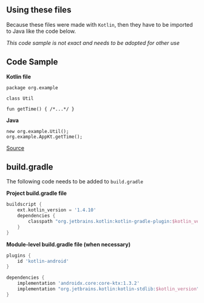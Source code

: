 ## Using these files

Because these files were made with `Kotlin`, then they have to be
imported to Java like the code below.

*This code sample is not exact and needs to be adopted for other use*


## Code Sample
**Kotlin file**
```
package org.example

class Util

fun getTime() { /*...*/ }
```

**Java**
```
new org.example.Util();
org.example.AppKt.getTime();
```
[Source](https://kotlinlang.org/docs/java-to-kotlin-interop.html)

## build.gradle

The following code needs to be added to `build.gradle`

**Project build.gradle file**
```groovy
buildscript {
    ext.kotlin_version = '1.4.10'
    dependencies {
        classpath "org.jetbrains.kotlin:kotlin-gradle-plugin:$kotlin_version"
    }
}
```

**Module-level build.gradle file (when necessary)**
```groovy
plugins {
    id 'kotlin-android'
}

dependencies {
    implementation 'androidx.core:core-ktx:1.3.2'
    implementation "org.jetbrains.kotlin:kotlin-stdlib:$kotlin_version"
}
```
